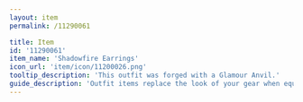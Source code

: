 ```yaml
---
layout: item
permalink: /11290061

title: Item
id: '11290061'
item_name: 'Shadowfire Earrings'
icon_url: 'item/icon/11200026.png'
tooltip_description: 'This outfit was forged with a Glamour Anvil.'
guide_description: 'Outfit items replace the look of your gear when equipped.'
---
```


